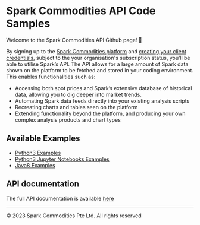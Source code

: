 # Spark Commodities API Code Samples

Welcome to the Spark Commodities API Github page! 🚀 

By signing up to the 
[Spark Commodities platform](https://app.sparkcommodities.com) and 
[creating your client credentials](https://app.sparkcommodities.com/data-integrations/api#api-manage), 
subject to the your organisation's subscription status, you’ll be able to utilise 
Spark’s API. The API allows for a large amount of Spark data shown on the platform to be 
fetched and stored in your coding environment. This enables functionalities such as:

- Accessing both spot prices and Spark’s extensive database of historical data,
  allowing you to dig deeper into market trends.
- Automating Spark data feeds directly into your existing analysis scripts
- Recreating charts and tables seen on the platform
- Extending functionality beyond the platform, and producing your own complex analysis 
  products and chart types

## Available Examples

* [Python3 Examples](python3)
* [Python3 Jupyter Notebooks Examples](jupyter_notebooks)
* [Java8 Examples](java8)

## API documentation

The full API documentation is available [here](https://api.sparkcommodities.com/)

---

© 2023 Spark Commodities Pte Ltd. All rights reserved
